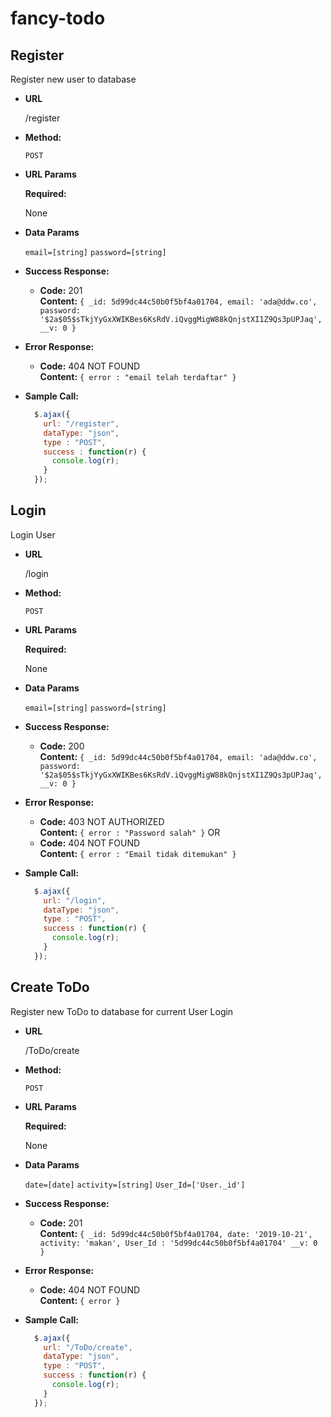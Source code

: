 # fancy-todo
**Register**
----
  Register new user to database

* **URL**

  /register

* **Method:**

  `POST`
  
*  **URL Params**

   **Required:**
 
   None

* **Data Params**

  `email=[string]`
  `password=[string]`

* **Success Response:**

  * **Code:** 201 <br />
    **Content:** `{ _id: 5d99dc44c50b0f5bf4a01704,
  email: 'ada@ddw.co',
  password:
   '$2a$05$sTkjYyGxXWIKBes6KsRdV.iQvggMigW88kQnjstXI1Z9Qs3pUPJaq',
  __v: 0 }`
 
* **Error Response:**

  * **Code:** 404 NOT FOUND <br />
    **Content:** `{ error : "email telah terdaftar" }`

* **Sample Call:**

  ```javascript
    $.ajax({
      url: "/register",
      dataType: "json",
      type : "POST",
      success : function(r) {
        console.log(r);
      }
    });

**Login**
----
  Login User

* **URL**

  /login

* **Method:**

  `POST`
  
*  **URL Params**

   **Required:**
 
   None

* **Data Params**

  `email=[string]`
  `password=[string]`

* **Success Response:**

  * **Code:** 200 <br />
    **Content:** `{ _id: 5d99dc44c50b0f5bf4a01704,
  email: 'ada@ddw.co',
  password:
   '$2a$05$sTkjYyGxXWIKBes6KsRdV.iQvggMigW88kQnjstXI1Z9Qs3pUPJaq',
  __v: 0 }`
 
* **Error Response:**

  * **Code:** 403 NOT AUTHORIZED <br />
    **Content:** `{ error : "Password salah" }`
OR
  * **Code:** 404 NOT FOUND <br />
    **Content:** `{ error : "Email tidak ditemukan" }`
* **Sample Call:**

  ```javascript
    $.ajax({
      url: "/login",
      dataType: "json",
      type : "POST",
      success : function(r) {
        console.log(r);
      }
    });


**Create ToDo**
----
  Register new ToDo to database for current User Login

* **URL**

  /ToDo/create

* **Method:**

  `POST`
  
*  **URL Params**

   **Required:**
 
   None

* **Data Params**

  `date=[date]`
  `activity=[string]`
  `User_Id=['User._id']`
* **Success Response:**

  * **Code:** 201 <br />
    **Content:** `{ _id: 5d99dc44c50b0f5bf4a01704,
  date: '2019-10-21',
  activity:
   'makan',
   User_Id : '5d99dc44c50b0f5bf4a01704'
  __v: 0 }`
 
* **Error Response:**

  * **Code:** 404 NOT FOUND <br />
    **Content:** `{ error }`

* **Sample Call:**

  ```javascript
    $.ajax({
      url: "/ToDo/create",
      dataType: "json",
      type : "POST",
      success : function(r) {
        console.log(r);
      }
    });